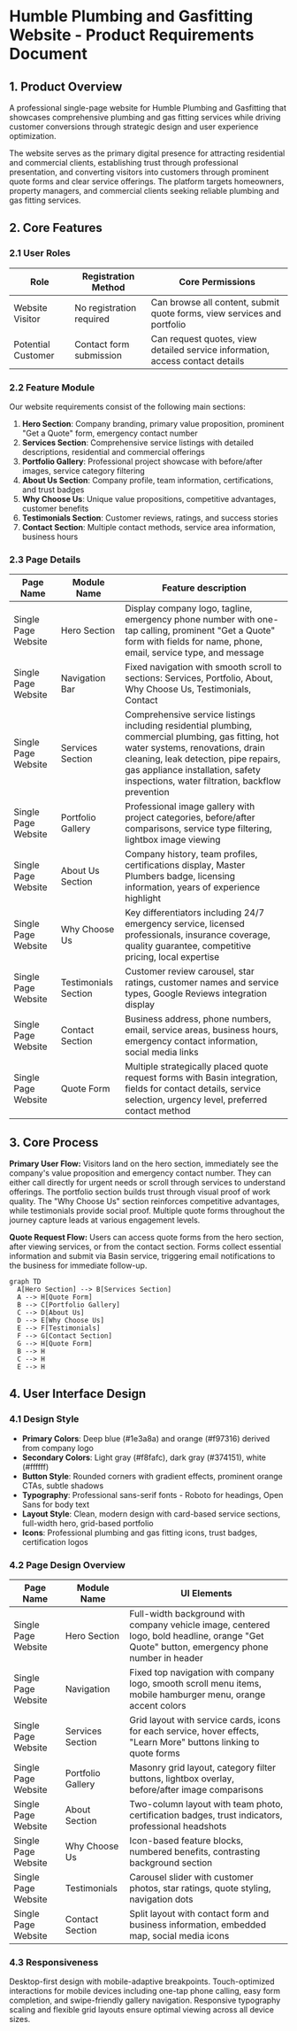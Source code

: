 # Humble Plumbing and Gasfitting Website - Product Requirements Document

## 1. Product Overview

A professional single-page website for Humble Plumbing and Gasfitting that showcases comprehensive plumbing and gas fitting services while driving customer conversions through strategic design and user experience optimization.

The website serves as the primary digital presence for attracting residential and commercial clients, establishing trust through professional presentation, and converting visitors into customers through prominent quote forms and clear service offerings. The platform targets homeowners, property managers, and commercial clients seeking reliable plumbing and gas fitting services.

## 2. Core Features

### 2.1 User Roles

| Role | Registration Method | Core Permissions |
|------|---------------------|------------------|
| Website Visitor | No registration required | Can browse all content, submit quote forms, view services and portfolio |
| Potential Customer | Contact form submission | Can request quotes, view detailed service information, access contact details |

### 2.2 Feature Module

Our website requirements consist of the following main sections:

1. **Hero Section**: Company branding, primary value proposition, prominent "Get a Quote" form, emergency contact number
2. **Services Section**: Comprehensive service listings with detailed descriptions, residential and commercial offerings
3. **Portfolio Gallery**: Professional project showcase with before/after images, service category filtering
4. **About Us Section**: Company profile, team information, certifications, and trust badges
5. **Why Choose Us**: Unique value propositions, competitive advantages, customer benefits
6. **Testimonials Section**: Customer reviews, ratings, and success stories
7. **Contact Section**: Multiple contact methods, service area information, business hours

### 2.3 Page Details

| Page Name | Module Name | Feature description |
|-----------|-------------|---------------------|
| Single Page Website | Hero Section | Display company logo, tagline, emergency phone number with one-tap calling, prominent "Get a Quote" form with fields for name, phone, email, service type, and message |
| Single Page Website | Navigation Bar | Fixed navigation with smooth scroll to sections: Services, Portfolio, About, Why Choose Us, Testimonials, Contact |
| Single Page Website | Services Section | Comprehensive service listings including residential plumbing, commercial plumbing, gas fitting, hot water systems, renovations, drain cleaning, leak detection, pipe repairs, gas appliance installation, safety inspections, water filtration, backflow prevention |
| Single Page Website | Portfolio Gallery | Professional image gallery with project categories, before/after comparisons, service type filtering, lightbox image viewing |
| Single Page Website | About Us Section | Company history, team profiles, certifications display, Master Plumbers badge, licensing information, years of experience highlight |
| Single Page Website | Why Choose Us | Key differentiators including 24/7 emergency service, licensed professionals, insurance coverage, quality guarantee, competitive pricing, local expertise |
| Single Page Website | Testimonials Section | Customer review carousel, star ratings, customer names and service types, Google Reviews integration display |
| Single Page Website | Contact Section | Business address, phone numbers, email, service areas, business hours, emergency contact information, social media links |
| Single Page Website | Quote Form | Multiple strategically placed quote request forms with Basin integration, fields for contact details, service selection, urgency level, preferred contact method |

## 3. Core Process

**Primary User Flow:**
Visitors land on the hero section, immediately see the company's value proposition and emergency contact number. They can either call directly for urgent needs or scroll through services to understand offerings. The portfolio section builds trust through visual proof of work quality. The "Why Choose Us" section reinforces competitive advantages, while testimonials provide social proof. Multiple quote forms throughout the journey capture leads at various engagement levels.

**Quote Request Flow:**
Users can access quote forms from the hero section, after viewing services, or from the contact section. Forms collect essential information and submit via Basin service, triggering email notifications to the business for immediate follow-up.

```mermaid
graph TD
  A[Hero Section] --> B[Services Section]
  A --> H[Quote Form]
  B --> C[Portfolio Gallery]
  C --> D[About Us]
  D --> E[Why Choose Us]
  E --> F[Testimonials]
  F --> G[Contact Section]
  G --> H[Quote Form]
  B --> H
  C --> H
  E --> H
```

## 4. User Interface Design

### 4.1 Design Style

- **Primary Colors**: Deep blue (#1e3a8a) and orange (#f97316) derived from company logo
- **Secondary Colors**: Light gray (#f8fafc), dark gray (#374151), white (#ffffff)
- **Button Style**: Rounded corners with gradient effects, prominent orange CTAs, subtle shadows
- **Typography**: Professional sans-serif fonts - Roboto for headings, Open Sans for body text
- **Layout Style**: Clean, modern design with card-based service sections, full-width hero, grid-based portfolio
- **Icons**: Professional plumbing and gas fitting icons, trust badges, certification logos

### 4.2 Page Design Overview

| Page Name | Module Name | UI Elements |
|-----------|-------------|-------------|
| Single Page Website | Hero Section | Full-width background with company vehicle image, centered logo, bold headline, orange "Get Quote" button, emergency phone number in header |
| Single Page Website | Navigation | Fixed top navigation with company logo, smooth scroll menu items, mobile hamburger menu, orange accent colors |
| Single Page Website | Services Section | Grid layout with service cards, icons for each service, hover effects, "Learn More" buttons linking to quote forms |
| Single Page Website | Portfolio Gallery | Masonry grid layout, category filter buttons, lightbox overlay, before/after image comparisons |
| Single Page Website | About Section | Two-column layout with team photo, certification badges, trust indicators, professional headshots |
| Single Page Website | Why Choose Us | Icon-based feature blocks, numbered benefits, contrasting background section |
| Single Page Website | Testimonials | Carousel slider with customer photos, star ratings, quote styling, navigation dots |
| Single Page Website | Contact Section | Split layout with contact form and business information, embedded map, social media icons |

### 4.3 Responsiveness

Desktop-first design with mobile-adaptive breakpoints. Touch-optimized interactions for mobile devices including one-tap phone calling, easy form completion, and swipe-friendly gallery navigation. Responsive typography scaling and flexible grid layouts ensure optimal viewing across all device sizes.